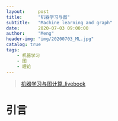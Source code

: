 ```yaml
---
layout:     post
title:      "机器学习与图"
subtitle:   "Machine learning and graph"
date:       2020-07-03 09:00:00
author:     "Meng"
header-img: "img/20200703_ML.jpg"
catalog: true
tags:
    - 机器学习
    - 图
    - 理论
---
```


> [机器学习与图计算_livebook](https://livebook.manning.com/book/graph-powered-machine-learning/chapter-1/v-4/12)

# 引言

